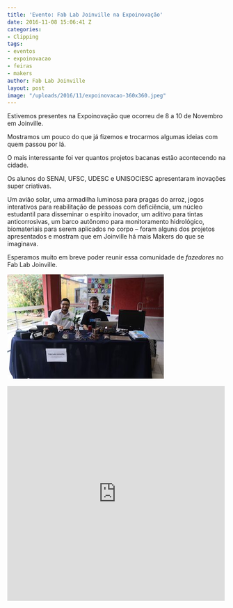 ```yaml
---
title: 'Evento: Fab Lab Joinville na Expoinovação'
date: 2016-11-08 15:06:41 Z
categories:
- Clipping
tags:
- eventos
- expoinovacao
- feiras
- makers
author: Fab Lab Joinville
layout: post
image: "/uploads/2016/11/expoinovacao-360x360.jpeg"
---
```


Estivemos presentes na Expoinovação que ocorreu de 8 a 10 de Novembro em
Joinville.

Mostramos um pouco do que já fizemos e trocarmos algumas ideias com quem passou
por lá.

O mais interessante foi ver quantos projetos bacanas estão acontecendo na
cidade.

Os alunos do SENAI, UFSC, UDESC e UNISOCIESC apresentaram inovações super
criativas.

Um avião solar, uma armadilha luminosa para pragas do arroz, jogos interativos
para reabilitação de pessoas com deficiência, um núcleo estudantil para
disseminar o espírito inovador, um aditivo para tintas anticorrosivas, um barco
autônomo para monitoramento hidrológico, biomateriais para serem aplicados no
corpo &ndash; foram alguns dos projetos apresentados e mostram que em Joinville
há mais Makers do que se imaginava.

Esperamos muito em breve poder reunir essa comunidade de
_fazedores_ no Fab Lab Joinville.

![](/uploads/2016/11/expoinovacao-360x240.jpeg)

<iframe style="border: none; overflow: hidden;" src="https://www.facebook.com/plugins/post.php?href=https%3A%2F%2Fwww.facebook.com%2Ffablabjoinville%2Fposts%2F1801167096817362&amp;width=500" width="500" height="494" frameborder="0" scrolling="no"></iframe>
